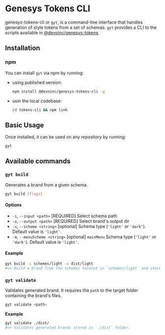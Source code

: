 # Genesys Tokens CLI

genesys-tokens-cli or `gyt`, is a command-line interface that handles generation of style tokens from a set of schemas. `gyt` provides a CLI to the scripts available in [@devoinc/genesys-tokens](https://github.com/DevoInc/genesys-tokens/tree/master/tokens).

## Installation

### npm

You can install `gyt` via npm by running:

- using published version:
  ```bash
  npm install @devoinc/genesys-tokens-cli -g
  ```
- usin the local codebase:
  ```bash
  cd tokens-cli && npm link
  ```

## Basic Usage

Once installed, it can be used on any repository by running:

```bash
gyt
```

## Available commands

### `gyt build`

Generates a brand from a given schema.

```bash
gyt build [flags]
```

#### **Options**

- `-i`, `--input <path>` [REQUIRED] Select schema path
- `-o`, `--output <path>` [REQUIRED] Select brand's output dir
- `-s`, `--scheme <string>` [optional] Schema type (`'light'` or `'dark'`). Default value is `'light'`.
- `-m`, `--menuScheme <string>` [optional] `mainMenu` Schema type (`'light'` or `'dark'`). Default value is `'light'`.
#### **Example**

```bash
gyt build -i schemes/light -o dist/light
#=> Build a brand from the schemas localed in `schemes/light` and stores the generated files under `dist/light`.
```

### `gyt validate`

Validates generated brand. It requires the `path` to the target folder containing the brand's files.

```bash
gyt validate <path>
```

**Example**

```bash
gyt validate ./dist/
#=> Validates generated brands stored in `./dist` folder.
```
